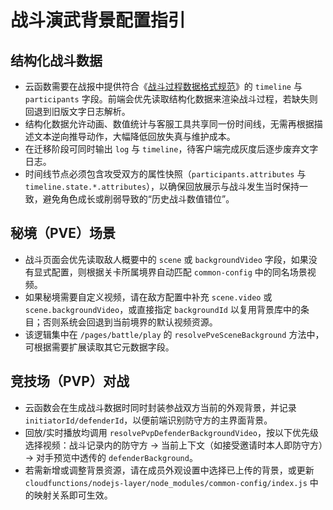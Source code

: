 # 战斗演武背景配置指引

## 结构化战斗数据
- 云函数需要在战报中提供符合《[战斗过程数据格式规范](./battle-data-format.md)》的 `timeline` 与 `participants` 字段。前端会优先读取结构化数据来渲染战斗过程，若缺失则回退到旧版文字日志解析。
- 结构化数据允许动画、数值统计与客服工具共享同一份时间线，无需再根据描述文本逆向推导动作，大幅降低回放失真与维护成本。
- 在迁移阶段可同时输出 `log` 与 `timeline`，待客户端完成灰度后逐步废弃文字日志。
- 时间线节点必须包含攻受双方的属性快照（`participants.attributes` 与 `timeline.state.*.attributes`），以确保回放展示与战斗发生当时保持一致，避免角色成长或削弱导致的“历史战斗数值错位”。

## 秘境（PVE）场景
- 战斗页面会优先读取敌人概要中的 `scene` 或 `backgroundVideo` 字段，如果没有显式配置，则根据关卡所属境界自动匹配 `common-config` 中的同名场景视频。
- 如果秘境需要自定义视频，请在敌方配置中补充 `scene.video` 或 `scene.backgroundVideo`，或直接指定 `backgroundId` 以复用背景库中的条目；否则系统会回退到当前境界的默认视频资源。
- 该逻辑集中在 `/pages/battle/play` 的 `resolvePveSceneBackground` 方法中，可根据需要扩展读取其它元数据字段。

## 竞技场（PVP）对战
- 云函数会在生成战斗数据时同时封装参战双方当前的外观背景，并记录 `initiatorId/defenderId`，以便前端识别防守方的主界面背景。
- 回放/实时播放均调用 `resolvePvpDefenderBackgroundVideo`，按以下优先级选择视频：战斗记录内的防守方 → 当前上下文（如接受邀请时本人即防守方）→ 对手预览中透传的 `defenderBackground`。
- 若需新增或调整背景资源，请在成员外观设置中选择已上传的背景，或更新 `cloudfunctions/nodejs-layer/node_modules/common-config/index.js` 中的映射关系即可生效。
